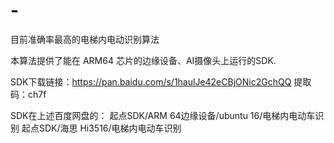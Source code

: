 # -
目前准确率最高的电梯内电动识别算法

本算法提供了能在 ARM64 芯片的边缘设备、AI摄像头上运行的SDK.

SDK下载链接：https://pan.baidu.com/s/1haulJe42eCBjONic2GchQQ 
提取码：ch7f

SDK在上述百度网盘的：
起点SDK/ARM 64边缘设备/ubuntu 16/电梯内电动车识别
起点SDK/海思 Hi3516/电梯内电动车识别
